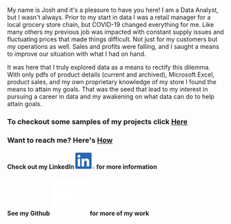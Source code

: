 My name is Josh and it's a pleasure to have you here! I am a Data Analyst, but I wasn't always. Prior to my start in data I was a retail manager for a local grocery store chain, but COVID-19 changed everything for me. Like many others my previous job was impacted with constant supply issues and fluctuating prices that made things difficult. Not just for my customers but my operations as well. Sales and profits were falling, and I saught a means to improve our situation with what I had on hand. 

It was here that I truly explored data as a means to rectify this dilemma. With only pdfs of product details (current and archived), Microsoft Excel, product sales, and my own proprietary knowledge of my store I found the means to attain my goals. That was the seed that lead to my interest in pursuing a career in data and my awakening on what data can do to help attain goals.

### To checkout some samples of my projects click [Here](./samples.md)
### Want to reach me? Here's [How](./contact.md)

#### Check out my LinkedIn [![LinkedIn](assets/images/LI-In-Bug.png)](https://www.linkedin.com/in/joshua-justus/) for more information
#### See my Github [![GitHub](assets/images/github-mark-white.png)](https://github.com/jdjustus94) for more of my work

